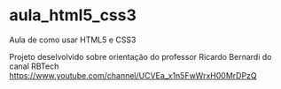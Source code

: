 # aula_html5_css3
Aula de como usar HTML5 e CSS3

Projeto deselvolvido sobre orientação do professor Ricardo Bernardi
 do canal RBTech https://www.youtube.com/channel/UCVEa_x1n5FwWrxH00MrDPzQ
